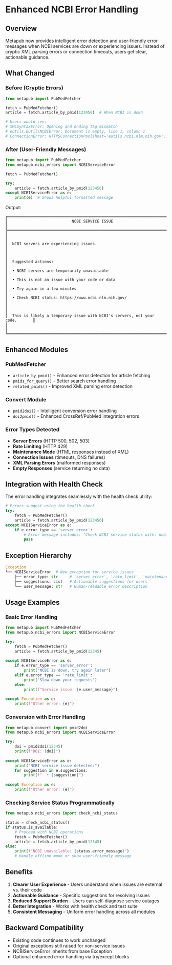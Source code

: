 # Enhanced NCBI Error Handling

## Overview

Metapub now provides intelligent error detection and user-friendly error messages when NCBI services are down or experiencing issues. Instead of cryptic XML parsing errors or connection timeouts, users get clear, actionable guidance.

## What Changed

### Before (Cryptic Errors)
```python
from metapub import PubMedFetcher

fetch = PubMedFetcher()
article = fetch.article_by_pmid(123456)  # When NCBI is down

# Users would see:
# XMLSyntaxError: Opening and ending tag mismatch
# eutils.EutilsNCBIError: Document is empty, line 1, column 1
# ConnectionError: HTTPSConnectionPool(host='eutils.ncbi.nlm.nih.gov'...)
```

### After (User-Friendly Messages)
```python
from metapub import PubMedFetcher
from metapub.ncbi_errors import NCBIServiceError

fetch = PubMedFetcher()

try:
    article = fetch.article_by_pmid(123456)
except NCBIServiceError as e:
    print(e)  # Shows helpful formatted message
```

Output:
```
╔══════════════════════════════════════════════════════════════════════════════╗
║                            NCBI SERVICE ISSUE                               ║
╠══════════════════════════════════════════════════════════════════════════════╣
║                                                                              ║
║  NCBI servers are experiencing issues.                                      ║
║                                                                              ║
║  Suggested actions:                                                          ║
║  • NCBI servers are temporarily unavailable                                 ║
║  • This is not an issue with your code or data                              ║
║  • Try again in a few minutes                                               ║
║  • Check NCBI status: https://www.ncbi.nlm.nih.gov/                         ║
║                                                                              ║
║  This is likely a temporary issue with NCBI's servers, not your code.       ║
║                                                                              ║
╚══════════════════════════════════════════════════════════════════════════════╝
```

## Enhanced Modules

### PubMedFetcher
- `article_by_pmid()` - Enhanced error detection for article fetching
- `pmids_for_query()` - Better search error handling
- `related_pmids()` - Improved XML parsing error detection

### Convert Module
- `pmid2doi()` - Intelligent conversion error handling
- `doi2pmid()` - Enhanced CrossRef/PubMed integration errors

### Error Types Detected
- **Server Errors** (HTTP 500, 502, 503)
- **Rate Limiting** (HTTP 429)
- **Maintenance Mode** (HTML responses instead of XML)
- **Connection Issues** (timeouts, DNS failures)
- **XML Parsing Errors** (malformed responses)
- **Empty Responses** (service returning no data)

## Integration with Health Check

The error handling integrates seamlessly with the health check utility:

```python
# Errors suggest using the health check
try:
    fetch = PubMedFetcher()
    article = fetch.article_by_pmid(123456)
except NCBIServiceError as e:
    if e.error_type == 'server_error':
        # Error message includes: "Check NCBI service status with: ncbi_health_check --quick"
        pass
```

## Exception Hierarchy

```python
Exception
└── NCBIServiceError  # New exception for service issues
    ├── error_type: str     # 'server_error', 'rate_limit', 'maintenance', etc.
    ├── suggestions: List   # Actionable suggestions for users
    └── user_message: str   # Human-readable error description
```

## Usage Examples

### Basic Error Handling
```python
from metapub import PubMedFetcher
from metapub.ncbi_errors import NCBIServiceError

try:
    fetch = PubMedFetcher()
    article = fetch.article_by_pmid(12345)
    
except NCBIServiceError as e:
    if e.error_type == 'server_error':
        print("NCBI is down, try again later")
    elif e.error_type == 'rate_limit':
        print("Slow down your requests")
    else:
        print(f"Service issue: {e.user_message}")
        
except Exception as e:
    print(f"Other error: {e}")
```

### Conversion with Error Handling
```python
from metapub.convert import pmid2doi
from metapub.ncbi_errors import NCBIServiceError

try:
    doi = pmid2doi(12345)
    print(f"DOI: {doi}")
    
except NCBIServiceError as e:
    print("NCBI service issue detected:")
    for suggestion in e.suggestions:
        print(f"  • {suggestion}")
        
except Exception as e:
    print(f"Other error: {e}")
```

### Checking Service Status Programmatically
```python
from metapub.ncbi_errors import check_ncbi_status

status = check_ncbi_status()
if status.is_available:
    # Proceed with NCBI operations
    fetch = PubMedFetcher()
    article = fetch.article_by_pmid(12345)
else:
    print(f"NCBI unavailable: {status.error_message}")
    # Handle offline mode or show user-friendly message
```

## Benefits

1. **Clearer User Experience** - Users understand when issues are external vs. their code
2. **Actionable Guidance** - Specific suggestions for resolving issues
3. **Reduced Support Burden** - Users can self-diagnose service outages
4. **Better Integration** - Works with health check and test suite
5. **Consistent Messaging** - Uniform error handling across all modules

## Backward Compatibility

- Existing code continues to work unchanged
- Original exceptions still raised for non-service issues
- NCBIServiceError inherits from base Exception
- Optional enhanced error handling via try/except blocks